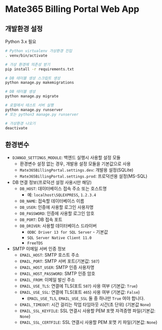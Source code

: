# Mate365 Billing Portal Web App

## 개발환경 설정

Python 3.x 필요

```bash
# Python virtualenv 가상환경 진입
. venv/bin/activate

# 가상 환경에 의존성 받기
pip install -r requirements.txt

# DB 테이블 생성 스크립트 생성
python manage.py makemigrations

# DB 테이블 생성
python manage.py migrate

# 로컬에서 테스트 서버 실행
python manage.py runserver
# 또는 python3 manage.py runserver

# 가상환경 나오기
deactivate
```

## 환경변수

- `DJANGO_SETTINGS_MODULE`: 백엔드 실행시 사용할 설정 모듈
    - 환경변수 설정 없는 경우, 개발용 설정 모듈을 기본값으로 사용
    - `Mate365BillingPortal.settings.dev`: 개발용 설정(SQLite)
    - `Mate365BillingPortal.settings.prod`: 프로덕션용 설정(MS-SQL)
- DB 연결 정보(프로덕션 설정 사용시만 해당)
    - `DB_HOST`: 데이터베이스 접속 주소 또는 호스트명
        - 예: `localhost\SQLEXPRESS`, `1.2.3.4`
    - `DB_NAME`: 접속할 데이터베이스 이름
    - `DB_USER`: 인증에 사용할 로그인 사용자명
    - `DB_PASSWORD`: 인증에 사용할 로그인 암호
    - `DB_PORT`: DB 접속 포트
    - `DB_DRIVER`: 사용할 데이터베이스 드라이버
        - `ODBC Driver 13 for SQL Server` - 기본값
        - `SQL Server Native Client 11.0`
        - `FreeTDS`
- SMTP 이메일 서버 인증 정보
    - `EMAIL_HOST`: SMTP 호스트 주소
    - `EMAIL_PORT`: SMTP 서버 포트(기본값: `587`)
    - `EMAIL_HOST_USER`: SMTP 인증 사용자명
    - `EMAIL_HOST_PASSWORD`: SMTP 인증 암호
    - `EMAIL_FROM`: 이메일 발신 주소
    - `EMAIL_USE_TLS`: 연결에 TLS(포트 `587`) 사용 여부 (기본값: `True`)
    - `EMAIL_USE_SSL`: 연결에 TLS(포트 `465`) 사용 여부 (기본값: `False`)
        - `EMAIL_USE_TLS`, `EMAIL_USE_SSL` 둘 중 하나만 `True` 여야 합니다.
    - `EMAIL_TIMEOUT`: 시간 걸리는 작업 타임아웃 시간(초 단위) (기본값 `None`)
    - `EMAIL_SSL_KEYFILE`: SSL 연결시 사용할 PEM 포맷 자격증명 파일(기본값: `None`)
    - `EMAIL_SSL_CERTFILE`: SSL 연결시 사용할 PEM 포맷 키 파일(기본값: `None`)